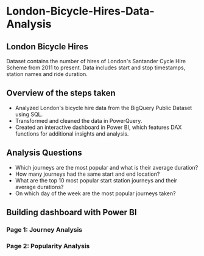 # London-Bicycle-Hires-Data-Analysis


## London Bicycle Hires

Dataset contains the number of hires of London's Santander Cycle Hire Scheme from 2011 to present. Data includes start and stop timestamps, station names and ride duration.

## Overview of the steps taken
* Analyzed London's bicycle hire data from the BigQuery Public Dataset using SQL.
* Transformed and cleaned the data in PowerQuery.
* Created an interactive dashboard in Power BI, which features DAX functions for additional insights and analysis.



## Analysis Questions
* Which journeys are the most popular and what is their average duration?
* How many journeys had the same start and end location?
* What are the top 10 most popular start station journeys and their average durations?
* On which day of the week are the most popular journeys taken?



## Building dashboard with Power BI
### Page 1: Journey Analysis




### Page 2: Popularity Analysis
